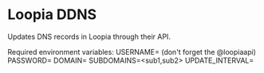 # Loopia DDNS

Updates DNS records in Loopia through their API.

Required environment variables:
USERNAME=<your-api-user> (don't forget the @loopiaapi)
PASSWORD=<your-api-pw>
DOMAIN=<your-domain>
SUBDOMAINS=<sub1,sub2>
UPDATE_INTERVAL=<seconds-interval>
